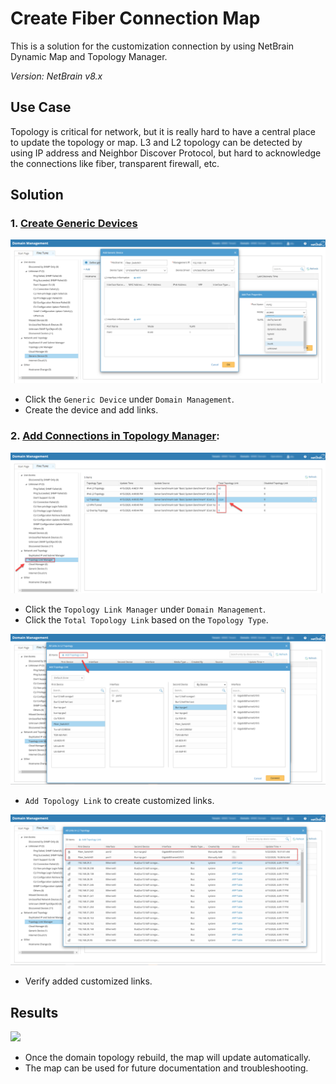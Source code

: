 # Create Fiber Connection Map
This is a solution for the customization connection by using NetBrain Dynamic Map and Topology Manager.

*Version: NetBrain v8.x*

## Use Case

Topology is critical for network, but it is really hard to have a central place to update the topology or map. L3 and L2 topology can be detected by using IP address and Neighbor Discover Protocol, but hard to acknowledge the connections like fiber, transparent firewall, etc.

## Solution

### 1. [Create Generic Devices](https://www.netbraintech.com/docs/ie80/help/index.html?undiscoverable-devices.htm)

![](images/create_generic_devices.png)
* Click the `Generic Device` under `Domain Management`.
* Create the device and add links.

### 2. [Add Connections in Topology Manager](https://www.netbraintech.com/docs/ie80/help/index.html?adding-a-topology-link.htm):

![](images/click_topo_manager.png)
* Click the `Topology Link Manager` under `Domain Management`.
* Click the `Total Topology Link` based on the `Topology Type`.

![](images/add_topo_links.png)
* `Add Topology Link` to create customized links.

![](images/topo_links_added.png)
* Verify added customized links.

## Results

![](images/map_generic_device.gif)
* Once the domain topology rebuild, the map will update automatically.
* The map can be used for future documentation and troubleshooting.